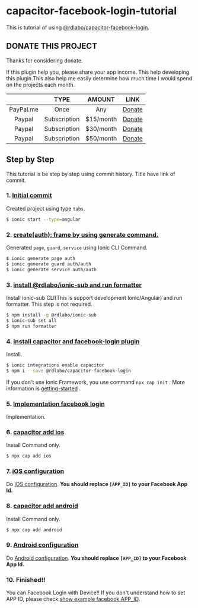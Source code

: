 # capacitor-facebook-login-tutorial
This is tutorial of using [@rdlabo/capacitor-facebook-login](https://github.com/rdlabo/capacitor-facebook-login).

## DONATE THIS PROJECT
Thanks for considering donate.

If this plugin help you, please share your app income. This help developing this plugin.This also help me easily determine how much time I would spend on the projects each month.


|  | TYPE | AMOUNT | LINK |
|:--:|:--:|:--:|:--:|
| PayPal.me | Once | Any | [Donate](https://www.paypal.me/rdlabo) |
| Paypal | Subscription | $15/month | [Donate](https://www.paypal.com/cgi-bin/webscr?cmd=_s-xclick&hosted_button_id=JHYSDYQB29MLC) |
| Paypal | Subscription | $30/month | [Donate](https://www.paypal.com/cgi-bin/webscr?cmd=_s-xclick&hosted_button_id=RCJ8A3KXG928A) |
| Paypal | Subscription | $50/month | [Donate](https://www.paypal.com/cgi-bin/webscr?cmd=_s-xclick&hosted_button_id=U2RQUKRPDA35C) |


## Step by Step
This tutorial is be step by step using commit history. Title have link of commit. 

### 1. [Initial commit](https://github.com/rdlabo/capacitor-facebook-login-tutorial/commit/41101884ca8626b0abba1496ef96914a13980143)
Created project using type `tabs`.


```bash
$ ionic start --type=angular
```

### 2. [create(auth): frame by using generate command.](https://github.com/rdlabo/capacitor-facebook-login-tutorial/commit/3ca45cdfafe96e9ca55c9c35128b6e7ce4988650)
Generated `page`, `guard`, `service` using Ionic CLI Command.

```bash
$ ionic generate page auth
$ ionic generate guard auth/auth
$ ionic generate service auth/auth
```

### 3. [install @rdlabo/ionic-sub and run formatter](https://github.com/rdlabo/capacitor-facebook-login-tutorial/commit/ce85d576fac639900bae604fe7948a38d302c85e)
Install ionic-sub CLI(This is support development Ionic/Angular) and run formatter. This step is not required.

```bash
$ npm install -g @rdlabo/ionic-sub
$ ionic-sub set all
$ npm run formatter
```

### 4. [install capacitor and facebook-login plugin](https://github.com/rdlabo/capacitor-facebook-login-tutorial/commit/cfedd030daeda017d0175490afcb2589dcb4f259)
Install. 
```bash
$ ionic integrations enable capacitor
$ npm i --save @rdlabo/capacitor-facebook-login
```
If you don't use Ionic Framework, you use command `npx cap init` . More information is [getting-started](https://capacitor.ionicframework.com/docs/getting-started) .


### 5. [Implementation facebook login](https://github.com/rdlabo/capacitor-facebook-login-tutorial/commit/d349e5af4d7b09ee6d2570fcba2a8b9aff249d90)
Implementation.

### 6. [capacitor add ios](https://github.com/rdlabo/capacitor-facebook-login-tutorial/commit/6d17a20ef1e5a710cb437e0146f1501e6189bec5)
Install Command only.

```bash
$ npx cap add ios
```

### 7. [iOS configuration](https://github.com/rdlabo/capacitor-facebook-login-tutorial/commit/7a40cb2273adf8d6cd4ed647b6647870cfdd2fff)

Do [iOS configuration](https://github.com/rdlabo/capacitor-facebook-login#ios-configuration). **You should replace `[APP_ID]` to your Facebook App Id.**

### 8. [capacitor add android](https://github.com/rdlabo/capacitor-facebook-login-tutorial/commit/9a601b8321056f65c8ba3813a1880c6b58262c6e)
Install Command only.

```bash
$ npx cap add android
```

### 9. [Android configuration](https://github.com/rdlabo/capacitor-facebook-login-tutorial/commit/07b48477d301ce2626cbc4f8de7c3379c75367b7)


Do [Android configuration](https://github.com/rdlabo/capacitor-facebook-login#android-configuration). **You should replace `[APP_ID]` to your Facebook App Id.**

### 10. Finished!!
You can Facebook Login with Device!!
If you don't understand how to set APP ID, please check [show example facebook APP_ID](https://github.com/rdlabo/capacitor-facebook-login-tutorial/commit/6c9cc2d60db9ee5f5058af58c545e3c7e6c1b8fd).


